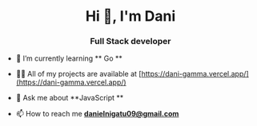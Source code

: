 

 <h1 align="center">Hi 👋, I'm Dani </h1>
<h3 align="center">Full Stack developer</h3>


- 🌱 I’m currently learning ** Go **

- 👨‍💻 All of my projects are available at [https://dani-gamma.vercel.app/](https://dani-gamma.vercel.app/)

- 💬 Ask me about **JavaScript **

- 📫 How to reach me **danielnigatu09@gmail.com**








